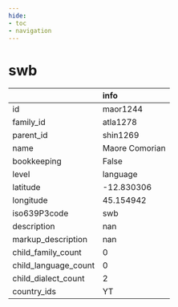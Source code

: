 ```yaml
---
hide:
- toc
- navigation
---
```

# swb
|                      | info           |
|:---------------------|:---------------|
| id                   | maor1244       |
| family_id            | atla1278       |
| parent_id            | shin1269       |
| name                 | Maore Comorian |
| bookkeeping          | False          |
| level                | language       |
| latitude             | -12.830306     |
| longitude            | 45.154942      |
| iso639P3code         | swb            |
| description          | nan            |
| markup_description   | nan            |
| child_family_count   | 0              |
| child_language_count | 0              |
| child_dialect_count  | 2              |
| country_ids          | YT             |